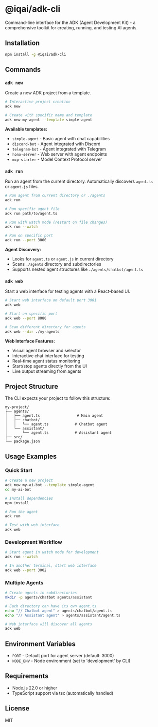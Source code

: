 # @iqai/adk-cli

Command-line interface for the ADK (Agent Development Kit) - a comprehensive toolkit for creating, running, and testing AI agents.

## Installation

```bash
npm install -g @iqai/adk-cli
```

## Commands

### `adk new`

Create a new ADK project from a template.

```bash
# Interactive project creation
adk new

# Create with specific name and template
adk new my-agent --template simple-agent
```

**Available templates:**
- `simple-agent` - Basic agent with chat capabilities
- `discord-bot` - Agent integrated with Discord
- `telegram-bot` - Agent integrated with Telegram  
- `hono-server` - Web server with agent endpoints
- `mcp-starter` - Model Context Protocol server

### `adk run`

Run an agent from the current directory. Automatically discovers `agent.ts` or `agent.js` files.

```bash
# Run agent from current directory or ./agents
adk run

# Run specific agent file
adk run path/to/agent.ts

# Run with watch mode (restart on file changes)
adk run --watch

# Run on specific port
adk run --port 3000
```

**Agent Discovery:**
- Looks for `agent.ts` or `agent.js` in current directory
- Scans `./agents` directory and subdirectories
- Supports nested agent structures like `./agents/chatbot/agent.ts`

### `adk web`

Start a web interface for testing agents with a React-based UI.

```bash
# Start web interface on default port 3001
adk web

# Start on specific port
adk web --port 8080

# Scan different directory for agents
adk web --dir ./my-agents
```

**Web Interface Features:**
- Visual agent browser and selector
- Interactive chat interface for testing
- Real-time agent status monitoring
- Start/stop agents directly from the UI
- Live output streaming from agents

## Project Structure

The CLI expects your project to follow this structure:

```
my-project/
├── agents/
│   ├── agent.ts                 # Main agent
│   ├── chatbot/
│   │   └── agent.ts            # Chatbot agent
│   └── assistant/
│       └── agent.ts            # Assistant agent
├── src/
└── package.json
```

## Usage Examples

### Quick Start

```bash
# Create a new project
adk new my-ai-bot --template simple-agent
cd my-ai-bot

# Install dependencies
npm install

# Run the agent
adk run

# Test with web interface
adk web
```

### Development Workflow

```bash
# Start agent in watch mode for development
adk run --watch

# In another terminal, start web interface
adk web --port 3002
```

### Multiple Agents

```bash
# Create agents in subdirectories
mkdir -p agents/chatbot agents/assistant

# Each directory can have its own agent.ts
echo "// Chatbot agent" > agents/chatbot/agent.ts  
echo "// Assistant agent" > agents/assistant/agent.ts

# Web interface will discover all agents
adk web
```

## Environment Variables

- `PORT` - Default port for agent server (default: 3000)
- `NODE_ENV` - Node environment (set to 'development' by CLI)

## Requirements

- Node.js 22.0 or higher
- TypeScript support via tsx (automatically handled)

## License

MIT
